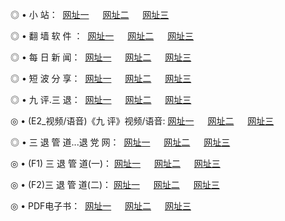 <p>◎ • 小 站：  
<a href="http://hah.lexmarktr.com/f.html" target="_blank">网址一</a> 　 
<a href="http://htb.lexmarktr.com/h.html" target="_blank">网址二</a> 　 
<a href="http://hya.lexmarktr.com/k/" target="_blank">网址三</a></p>
<p>◎ • 翻 墙 软 件 ：  
<a href="http://hah.lexmarktr.com/ff/" target="_blank">网址一</a> 　 
<a href="http://htb.lexmarktr.com/s/read/a1_nd.html" target="_blank">网址二</a> 　 
<a href="http://hya.lexmarktr.com/ff/index.html" target="_blank">网址三</a></p>
<p>◎ • 每 日 新 闻：  
<a href="http://hah.lexmarktr.com/day/" target="_blank">网址一</a> 　 
<a href="http://htb.lexmarktr.com/day/" target="_blank">网址二</a> 　 
<a href="http://hya.lexmarktr.com/day/index.html" target="_blank">网址三</a></p>
<p>◎ • 短 波 分 享：  
<a href="http://hah.lexmarktr.com/h/" target="_blank">网址一</a> 　 
<a href="http://htb.lexmarktr.com/h/" target="_blank">网址二</a> 　 
<a href="http://hya.lexmarktr.com/h/index.html" target="_blank">网址三</a></p>
<p>◎ • 九 评.三 退：  
<a href="http://hah.lexmarktr.com/t/" target="_blank">网址一</a> 　 
<a href="http://htb.lexmarktr.com/v2/index.html" target="_blank">网址二</a> 　 
<a href="http://hya.lexmarktr.com/tt/index.html" target="_blank">网址三</a> 　</p>
<p>◎ • (E2_视频/语音)《九 评》视频/语音: 
<a href="http://hah.lexmarktr.com/7738.html" target="_blank">网址一</a> 　 
<a href="http://htb.lexmarktr.com/7614.html" target="_blank">网址二</a> 　 
<a href="http://hya.lexmarktr.com/7633.html" target="_blank">网址三</a></p>
<p>◎ • 三 退 管 道...退 党 网：  
<a href="http://hah.lexmarktr.com/go/td1.html" target="_blank">网址一</a> 　 
<a href="http://htb.lexmarktr.com/go/td2.html" target="_blank">网址二</a> 　 
<a href="http://hya.lexmarktr.com/go/td3.html" target="_blank">网址三</a></p>
<p>◎ • (F1) 三 退 管 道(一)： 
<a href="http://hah.lexmarktr.com/dd/" target="_blank">网址一</a> 　 
<a href="http://htb.lexmarktr.com/s/read/a1_tdx.html" target="_blank">网址二</a> 　 
<a href="http://hya.lexmarktr.com/dd/" target="_blank">网址三</a></p>
<p>◎ • (F2)三 退 管 道(二)： 
<a href="http://hya.lexmarktr.com/d/" target="_blank">网址一</a> 　 
<a href="http://hah.lexmarktr.com/d/index.html" target="_blank">网址二</a> 　 
<a href="http://htb.lexmarktr.com/d/" target="_blank">网址三</a></p>
<p>◎ • PDF电子书：  
<a href="http://hah.lexmarktr.com/p/" target="_blank">网址一</a> 　 
<a href="http://htb.lexmarktr.com/p/index.html" target="_blank">网址二</a> 　 
<a href="http://hya.lexmarktr.com/p/" target="_blank">网址三</a></p>
